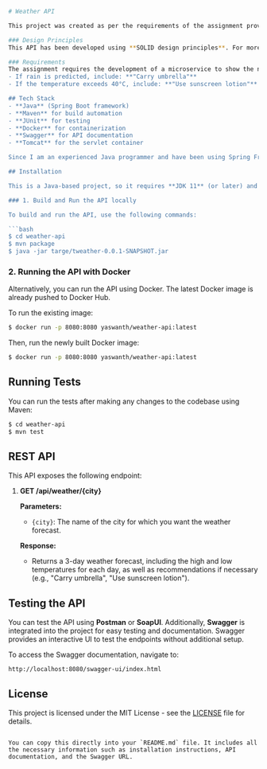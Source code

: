 
```bash
# Weather API

This project was created as per the requirements of the assignment provided by **Publicis Sapient**. The purpose of this project is to consume the **OpenWeatherMap API** and provide a weather forecast for the next 3 days for a given city, including temperature details and recommendations based on weather conditions.

### Design Principles
This API has been developed using **SOLID design principles**. For more information on SOLID, refer to [SOLID on Wikipedia](https://en.wikipedia.org/wiki/SOLID).

### Requirements
The assignment requires the development of a microservice to show the next 3 days' high and low temperatures for a city. The output should include recommendations based on weather conditions:
- If rain is predicted, include: **"Carry umbrella"**
- If the temperature exceeds 40°C, include: **"Use sunscreen lotion"**

## Tech Stack
- **Java** (Spring Boot framework)
- **Maven** for build automation
- **JUnit** for testing
- **Docker** for containerization
- **Swagger** for API documentation
- **Tomcat** for the servlet container

Since I am an experienced Java programmer and have been using Spring Framework for over 10 years, **Spring Boot** was the natural choice for developing this API.

## Installation

This is a Java-based project, so it requires **JDK 11** (or later) and **Maven 3.6.3** (or later) to run.

### 1. Build and Run the API locally

To build and run the API, use the following commands:

```bash
$ cd weather-api
$ mvn package
$ java -jar targe/tweather-0.0.1-SNAPSHOT.jar
```

### 2. Running the API with Docker

Alternatively, you can run the API using Docker. The latest Docker image is already pushed to Docker Hub.

To run the existing image:

```bash
$ docker run -p 8080:8080 yaswanth/weather-api:latest
```

Then, run the newly built Docker image:

```bash
$ docker run -p 8080:8080 yaswanth/weather-api:latest
```

## Running Tests

You can run the tests after making any changes to the codebase using Maven:

```bash
$ cd weather-api
$ mvn test
```

## REST API

This API exposes the following endpoint:

1. **GET /api/weather/{city}**

   **Parameters:**
   - `{city}`: The name of the city for which you want the weather forecast.

   **Response:**
   - Returns a 3-day weather forecast, including the high and low temperatures for each day, as well as recommendations if necessary (e.g., "Carry umbrella", "Use sunscreen lotion").

## Testing the API

You can test the API using **Postman** or **SoapUI**. Additionally, **Swagger** is integrated into the project for easy testing and documentation. Swagger provides an interactive UI to test the endpoints without additional setup.

To access the Swagger documentation, navigate to:

```
http://localhost:8080/swagger-ui/index.html
```

## License

This project is licensed under the MIT License - see the [LICENSE](LICENSE) file for details.
```

You can copy this directly into your `README.md` file. It includes all the necessary information such as installation instructions, API documentation, and the Swagger URL.
